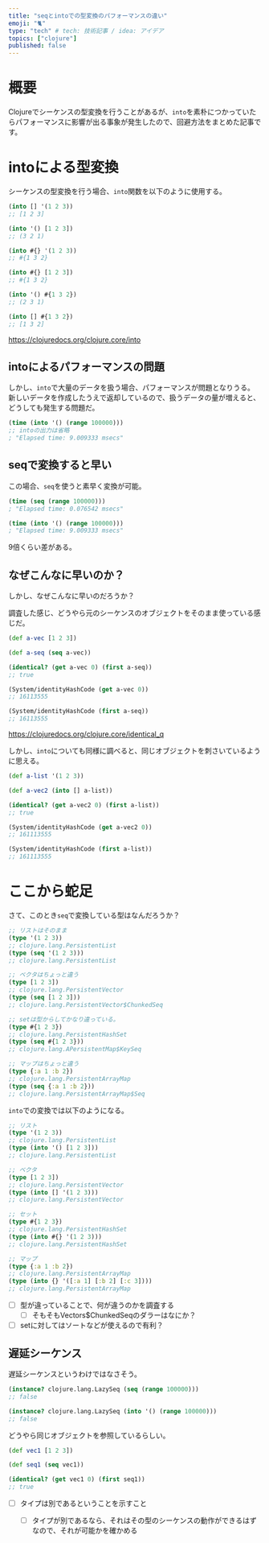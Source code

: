 ```yaml
---
title: "seqとintoでの型変換のパフォーマンスの違い"
emoji: "🐈️"
type: "tech" # tech: 技術記事 / idea: アイデア
topics: ["clojure"]
published: false
---
```


# 概要

Clojureでシーケンスの型変換を行うことがあるが、`into`を素朴につかっていたらパフォーマンスに影響が出る事象が発生したので、回避方法をまとめた記事です。

# intoによる型変換


シーケンスの型変換を行う場合、`into`関数を以下のように使用する。

```clojure
(into [] '(1 2 3))
;; [1 2 3]

(into '() [1 2 3])
;; (3 2 1)

(into #{} '(1 2 3))
;; #{1 3 2}

(into #{} [1 2 3])
;; #{1 3 2}

(into '() #{1 3 2})
;; (2 3 1)

(into [] #{1 3 2})
;; [1 3 2]
```

https://clojuredocs.org/clojure.core/into

## intoによるパフォーマンスの問題

しかし、`into`で大量のデータを扱う場合、パフォーマンスが問題となりうる。
新しいデータを作成したうえで返却しているので、扱うデータの量が増えると、どうしても発生する問題だ。

```clojure
(time (into '() (range 100000)))
;; intoの出力は省略
; "Elapsed time: 9.009333 msecs"
```

## seqで変換すると早い

この場合、`seq`を使うと素早く変換が可能。

```clojure
(time (seq (range 100000)))
; "Elapsed time: 0.076542 msecs"

(time (into '() (range 100000)))
; "Elapsed time: 9.009333 msecs"
```

9倍くらい差がある。

## なぜこんなに早いのか？

しかし、なぜこんなに早いのだろうか？

調査した感じ、どうやら元のシーケンスのオブジェクトをそのまま使っている感じだ。

```clojure
(def a-vec [1 2 3])

(def a-seq (seq a-vec))

(identical? (get a-vec 0) (first a-seq))
;; true

(System/identityHashCode (get a-vec 0))
;; 16113555

(System/identityHashCode (first a-seq))
;; 16113555
```

https://clojuredocs.org/clojure.core/identical_q

しかし、`into`についても同様に調べると、同じオブジェクトを刺さいているように思える。

```clojure
(def a-list '(1 2 3))

(def a-vec2 (into [] a-list))

(identical? (get a-vec2 0) (first a-list))
;; true

(System/identityHashCode (get a-vec2 0))
;; 161113555

(System/identityHashCode (first a-list))
;; 161113555
```

# ここから蛇足

さて、このとき`seq`で変換している型はなんだろうか？

```clojure
;; リストはそのまま
(type '(1 2 3))
;; clojure.lang.PersistentList
(type (seq '(1 2 3)))
;; clojure.lang.PersistentList

;; ベクタはちょっと違う
(type [1 2 3])
;; clojure.lang.PersistentVector
(type (seq [1 2 3]))
;; clojure.lang.PersistentVector$ChunkedSeq

;; setは型からしてかなり違っている。
(type #{1 2 3})
;; clojure.lang.PersistentHashSet
(type (seq #{1 2 3}))
;; clojure.lang.APersistentMap$KeySeq

;; マップはちょっと違う
(type {:a 1 :b 2})
;; clojure.lang.PersistentArrayMap
(type (seq {:a 1 :b 2}))
;; clojure.lang.PersistentArrayMap$Seq
```

`into`での変換では以下のようになる。

```clojure
;; リスト
(type '(1 2 3))
;; clojure.lang.PersistentList
(type (into '() [1 2 3]))
;; clojure.lang.PersistentList

;; ベクタ
(type [1 2 3])
;; clojure.lang.PersistentVector
(type (into [] '(1 2 3)))
;; clojure.lang.PersistentVector

;; セット
(type #{1 2 3})
;; clojure.lang.PersistentHashSet
(type (into #{} '(1 2 3)))
;; clojure.lang.PersistentHashSet

;; マップ
(type {:a 1 :b 2})
;; clojure.lang.PersistentArrayMap
(type (into {} '([:a 1] [:b 2] [:c 3])))
;; clojure.lang.PersistentArrayMap
```

- [ ] 型が違っていることで、何が違うのかを調査する
  - [ ] そもそもVectors$ChunkedSeqのダラーはなにか？
- [ ] setに対してはソートなどが使えるので有利？

## 遅延シーケンス

遅延シーケンスというわけではなさそう。

```clojure
(instance? clojure.lang.LazySeq (seq (range 100000)))
;; false

(instance? clojure.lang.LazySeq (into '() (range 100000)))
;; false
```

どうやら同じオブジェクトを参照しているらしい。

```clojure
(def vec1 [1 2 3])

(def seq1 (seq vec1))

(identical? (get vec1 0) (first seq1))
;; true
```



- [ ] タイプは別であるということを示すこと
  - [ ] タイプが別であるなら、それはその型のシーケンスの動作ができるはずなので、それが可能かを確かめる


